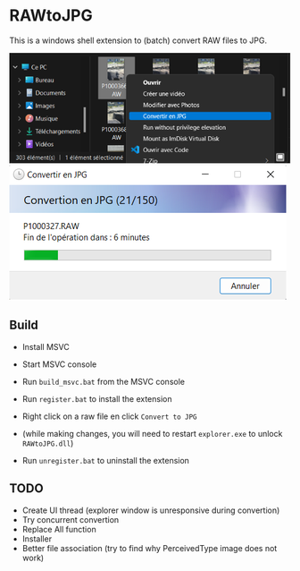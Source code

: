 RAWtoJPG
============

This is a windows shell extension to (batch) convert RAW files to JPG.

![Screenshot](screen.png)
![Screenshot](screen2.png)


Build
-----

* Install MSVC
* Start MSVC console
* Run ```build_msvc.bat``` from the MSVC console
* Run ```register.bat``` to install  the extension

* Right click on a raw file en click ```Convert to JPG```

* (while making changes, you will need to restart ```explorer.exe``` to unlock ```RAWtoJPG.dll```)

* Run ```unregister.bat``` to uninstall  the extension

TODO
----
* Create UI thread (explorer window is unresponsive during convertion)
* Try concurrent convertion
* Replace All function
* Installer
* Better file association (try to find why PerceivedType image does not work)